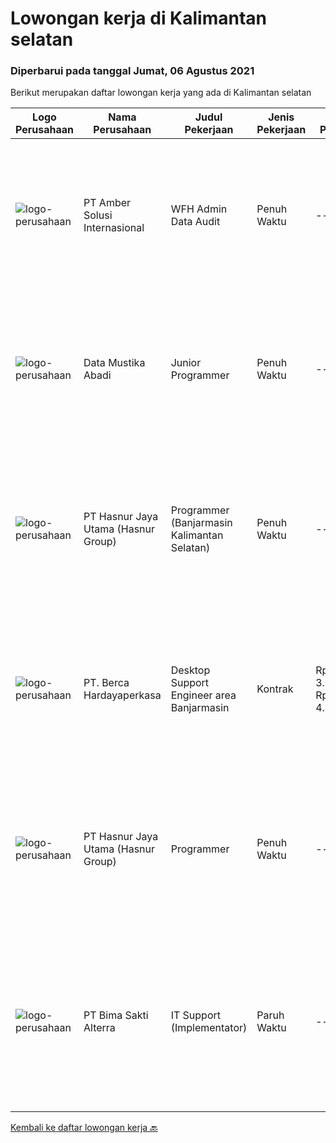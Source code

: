 
  # Lowongan kerja di Kalimantan selatan

  ### Diperbarui pada tanggal Jumat, 06 Agustus 2021

  Berikut merupakan daftar lowongan kerja yang ada di Kalimantan selatan

  |Logo Perusahaan | Nama Perusahaan | Judul Pekerjaan | Jenis Pekerjaan | Gaji Pekerjaan | Lokasi | Deskripsi | Tanggal diunggah | Pranala |
  | -------------- | --------------- | --------------- | --------- | --------- | -------------- | ------- | ----------- | ----------- |
  |![logo-perusahaan](https://us.123rf.com/450wm/pavelstasevich/pavelstasevich1811/pavelstasevich181101027/112815900-stock-vector-no-image-available-icon-flat-vector.jpg?ver=6)|PT Amber Solusi Internasional|WFH Admin Data Audit|Penuh Waktu|---|Bali|Job Responsibilities: Data extraction, preparation, formula-calculation, formatting, cleaning up (this can be for item master data, pricing, customer...|Rabu, 04 Agustus 2021|https://www.jobstreet.co.id/id/job/wfh-admin-data-audit-3592720?token=0~e06c26c5-065b-459f-bea0-adbe6df0c127&sectionRank=1&jobId=jobstreet-id-job-3592720|
|![logo-perusahaan](https://image-service-cdn.seek.com.au/3e5fecba6d669c5692a95e963ae9050983e92375/ee4dce1061f3f616224767ad58cb2fc751b8d2dc)|Data Mustika Abadi|Junior Programmer|Penuh Waktu|---|Banjarmasin|Persyaratan: Menguasai JS,PHP, CSS Menguasai database Mssql Server &amp; MySql Mampu dan bisa dengan RadStudio 10.3 menjadi nilai plus Mampu dan bisa...|Selasa, 03 Agustus 2021|https://www.jobstreet.co.id/id/job/junior-programmer-3592100?token=0~e06c26c5-065b-459f-bea0-adbe6df0c127&sectionRank=2&jobId=jobstreet-id-job-3592100|
|![logo-perusahaan](https://image-service-cdn.seek.com.au/ce6f66b5ddea48c0961eddc201a535616844de99/ee4dce1061f3f616224767ad58cb2fc751b8d2dc)|PT Hasnur Jaya Utama (Hasnur Group)|Programmer (Banjarmasin Kalimantan Selatan)|Penuh Waktu|---|Banjarmasin|Job Descriptions:  Develops code and creates customized applications to enhance product based on business needs Investigates and resolves matters of...|Rabu, 04 Agustus 2021|https://www.jobstreet.co.id/id/job/programmer-banjarmasin-kalimantan-selatan-3592525?token=0~e06c26c5-065b-459f-bea0-adbe6df0c127&sectionRank=3&jobId=jobstreet-id-job-3592525|
|![logo-perusahaan](https://image-service-cdn.seek.com.au/6a76252207cfed561e664c874d4631f4aefd8409/ee4dce1061f3f616224767ad58cb2fc751b8d2dc)|PT. Berca Hardayaperkasa|Desktop Support Engineer area Banjarmasin|Kontrak|Rp. 3.000.000-Rp. 4.200.000|Banjarmasin|Delivery the implementation and provide PC, Printer, and Networking. Analyze and diagnose technical issues and give fast problem resolution Technical...|Rabu, 04 Agustus 2021|https://www.jobstreet.co.id/id/job/desktop-support-engineer-area-banjarmasin-3592627?token=0~e06c26c5-065b-459f-bea0-adbe6df0c127&sectionRank=4&jobId=jobstreet-id-job-3592627|
|![logo-perusahaan](https://image-service-cdn.seek.com.au/ce6f66b5ddea48c0961eddc201a535616844de99/ee4dce1061f3f616224767ad58cb2fc751b8d2dc)|PT Hasnur Jaya Utama (Hasnur Group)|Programmer|Penuh Waktu|---|Banjarbaru|Job Descriptions:  Develops code and creates customized applications to enhance product based on business needs Investigates and resolves matters of...|Sabtu, 24 Juli 2021|https://www.jobstreet.co.id/id/job/programmer-3575315?token=0~e06c26c5-065b-459f-bea0-adbe6df0c127&sectionRank=5&jobId=jobstreet-id-job-3575315|
|![logo-perusahaan](https://image-service-cdn.seek.com.au/4ef6e7abdb78d4c1bcf820519d1961b4384e0daf/ee4dce1061f3f616224767ad58cb2fc751b8d2dc)|PT Bima Sakti Alterra|IT Support (Implementator)|Paruh Waktu|---|Kalimantan Selatan|Deskripsi pekerjaan: membantu mengumpulkan informasi pengguna wajib pajak. Membantu melakukan instalasi POS dan BimaPHR. Memastikan data terkirim ke...|Senin, 12 Juli 2021|https://www.jobstreet.co.id/id/job/it-support-implementator-3576731?token=0~e06c26c5-065b-459f-bea0-adbe6df0c127&sectionRank=6&jobId=jobstreet-id-job-3576731|


  [Kembali ke daftar lowongan kerja 🔙](../README.md#daftar-lowongan-kerja)
  